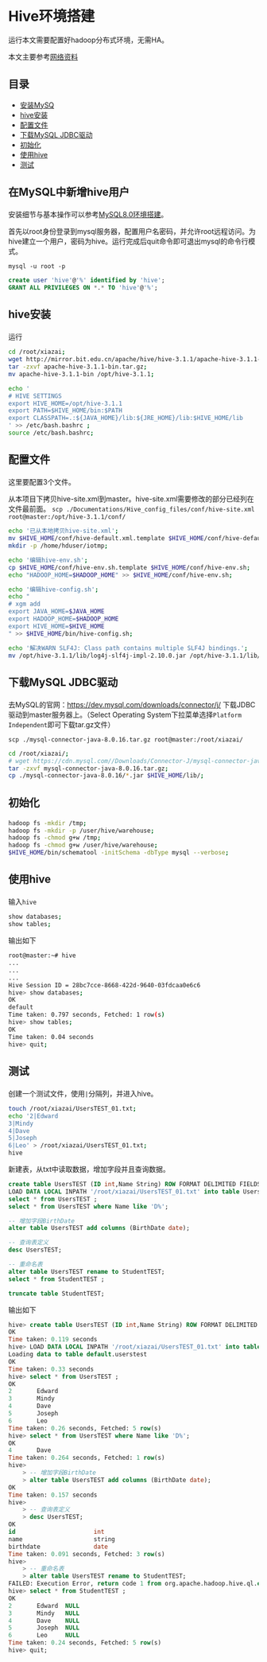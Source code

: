 # Hive环境搭建

运行本文需要配置好hadoop分布式环境，无需HA。

本文主要参考[网络资料](https://www.cnblogs.com/studyzy/p/setup-hive.html)

## 目录

- [安装MySQ](#1)
- [hive安装](#3)
- [配置文件](#4)
- [下载MySQL JDBC驱动](#5)
- [初始化](#6)
- [使用hive](#7)
- [测试](#8)


## <p id=1>在MySQL中新增hive用户

安装细节与基本操作可以参考[MySQL8.0环境搭建](./MySql_8.0.md)。

首先以root身份登录到mysql服务器，配置用户名密码，并允许root远程访问。为hive建立一个用户，密码为hive。运行完成后quit命令即可退出mysql的命令行模式。

`mysql -u root -p`
```sql
create user 'hive'@'%' identified by 'hive';
GRANT ALL PRIVILEGES ON *.* TO 'hive'@'%';
```

## <p id=3>hive安装

运行
```bash
cd /root/xiazai;
wget http://mirror.bit.edu.cn/apache/hive/hive-3.1.1/apache-hive-3.1.1-bin.tar.gz;
tar -zxvf apache-hive-3.1.1-bin.tar.gz;
mv apache-hive-3.1.1-bin /opt/hive-3.1.1;

echo '
# HIVE SETTINGS
export HIVE_HOME=/opt/hive-3.1.1
export PATH=$HIVE_HOME/bin:$PATH
export CLASSPATH=.:${JAVA_HOME}/lib:${JRE_HOME}/lib:$HIVE_HOME/lib
' >> /etc/bash.bashrc ;
source /etc/bash.bashrc;
```


## <p id=4>配置文件

这里要配置3个文件。

从本项目下拷贝hive-site.xml到master。hive-site.xml需要修改的部分已经列在文件最前面。
`scp ./Documentations/Hive_config_files/conf/hive-site.xml root@master:/opt/hive-3.1.1/conf/`
```bash
echo '已从本地拷贝hive-site.xml';
mv $HIVE_HOME/conf/hive-default.xml.template $HIVE_HOME/conf/hive-default.xml.template.BACKUP;
mkdir -p /home/hduser/iotmp;

echo '编辑hive-env.sh';
cp $HIVE_HOME/conf/hive-env.sh.template $HIVE_HOME/conf/hive-env.sh;
echo "HADOOP_HOME=$HADOOP_HOME" >> $HIVE_HOME/conf/hive-env.sh;

echo '编辑hive-config.sh';
echo "
# xgm add
export JAVA_HOME=$JAVA_HOME
export HADOOP_HOME=$HADOOP_HOME
export HIVE_HOME=$HIVE_HOME
" >> $HIVE_HOME/bin/hive-config.sh;

echo '解决WARN SLF4J: Class path contains multiple SLF4J bindings.';
mv /opt/hive-3.1.1/lib/log4j-slf4j-impl-2.10.0.jar /opt/hive-3.1.1/lib/log4j-slf4j-impl-2.10.0.jar.BACKUP;
```

## <p id=5>下载MySQL JDBC驱动

去MySQL的官网：https://dev.mysql.com/downloads/connector/j/  下载JDBC驱动到master服务器上。（Select Operating System下拉菜单选择`Platform Independent`即可下载tar.gz文件）

`scp ./mysql-connector-java-8.0.16.tar.gz root@master:/root/xiazai/`
```bash
cd /root/xiazai/;
# wget https://cdn.mysql.com//Downloads/Connector-J/mysql-connector-java-8.0.16.tar.gz;
tar -zxvf mysql-connector-java-8.0.16.tar.gz;
cp ./mysql-connector-java-8.0.16/*.jar $HIVE_HOME/lib/;
```

## <p id=6>初始化

```bash
hadoop fs -mkdir /tmp;
hadoop fs -mkdir -p /user/hive/warehouse;
hadoop fs -chmod g+w /tmp;
hadoop fs -chmod g+w /user/hive/warehouse;
$HIVE_HOME/bin/schematool -initSchema -dbType mysql --verbose;
```

## <p id=7>使用hive

输入`hive`
```bash
show databases;
show tables;
```

输出如下
```bash
root@master:~# hive
...
...
...
Hive Session ID = 28bc7cce-8668-422d-9640-03fdcaa0e6c6
hive> show databases;
OK
default
Time taken: 0.797 seconds, Fetched: 1 row(s)
hive> show tables;
OK
Time taken: 0.04 seconds
hive> quit;
```

## <p id=8>测试

创建一个测试文件，使用`|`分隔列，并进入hive。
```bash
touch /root/xiazai/UsersTEST_01.txt;
echo '2|Edward 
3|Mindy 
4|Dave 
5|Joseph 
6|Leo' > /root/xiazai/UsersTEST_01.txt;
hive
```

新建表，从txt中读取数据，增加字段并且查询数据。
```sql
create table UsersTEST (ID int,Name String) ROW FORMAT DELIMITED FIELDS TERMINATED BY '|';
LOAD DATA LOCAL INPATH '/root/xiazai/UsersTEST_01.txt' into table UsersTEST ;
select * from UsersTEST ;
select * from UsersTEST where Name like 'D%';

-- 增加字段BirthDate
alter table UsersTEST add columns (BirthDate date);

-- 查询表定义
desc UsersTEST;

-- 重命名表
alter table UsersTEST rename to StudentTEST;
select * from StudentTEST ;

truncate table StudentTEST;
```

输出如下
```sql
hive> create table UsersTEST (ID int,Name String) ROW FORMAT DELIMITED FIELDS TERMINATED BY '|';
OK
Time taken: 0.119 seconds
hive> LOAD DATA LOCAL INPATH '/root/xiazai/UsersTEST_01.txt' into table UsersTEST ;
Loading data to table default.userstest
OK
Time taken: 0.33 seconds
hive> select * from UsersTEST ;
OK
2       Edward
3       Mindy
4       Dave
5       Joseph
6       Leo
Time taken: 0.26 seconds, Fetched: 5 row(s)
hive> select * from UsersTEST where Name like 'D%';
OK
4       Dave
Time taken: 0.264 seconds, Fetched: 1 row(s)
hive>
    > -- 增加字段BirthDate
    > alter table UsersTEST add columns (BirthDate date);
OK
Time taken: 0.157 seconds
hive>
    > -- 查询表定义
    > desc UsersTEST;
OK
id                      int
name                    string
birthdate               date
Time taken: 0.091 seconds, Fetched: 3 row(s)
hive>
    > -- 重命名表
    > alter table UsersTEST rename to StudentTEST;
FAILED: Execution Error, return code 1 from org.apache.hadoop.hive.ql.exec.DDLTask. Unable to alter table. new table default.studenttest already exists
hive> select * from StudentTEST ;
OK
2       Edward  NULL
3       Mindy   NULL
4       Dave    NULL
5       Joseph  NULL
6       Leo     NULL
Time taken: 0.24 seconds, Fetched: 5 row(s)
hive> quit;
```

